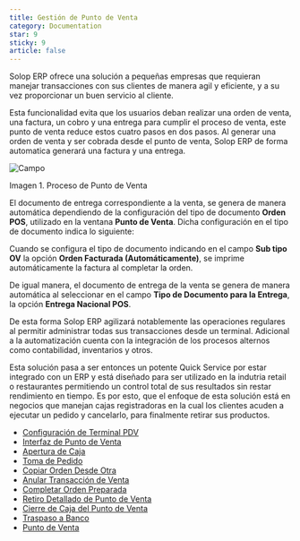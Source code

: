 ```yaml
---
title: Gestión de Punto de Venta
category: Documentation
star: 9
sticky: 9
article: false
---
```


Solop ERP ofrece una solución a pequeñas empresas que requieran manejar transacciones con sus clientes de manera agil y eficiente, y a su vez proporcionar un buen servicio al cliente.

Esta funcionalidad evita que los usuarios deban realizar una orden de venta, una factura, un cobro y una entrega para cumplir el proceso de venta, este punto de venta reduce estos cuatro pasos en dos pasos. Al generar una orden de venta y ser cobrada desde el punto de venta, Solop ERP de forma automatica generará una factura y una entrega.

![Campo](/assets/img/docs/pdv-management/pdm-pdv-image992.png)

Imagen 1. Proceso de Punto de Venta

El documento de entrega correspondiente a la venta, se genera de manera automática dependiendo de la configuración del tipo de documento **Orden POS**, utilizado en la ventana **Punto de Venta**. Dicha configuración en el tipo de documento indica lo siguiente:

Cuando se configura el tipo de documento indicando en el campo **Sub tipo OV** la opción **Orden Facturada (Automáticamente)**, se imprime automáticamente la factura al completar la orden.

De igual manera, el documento de entrega de la venta se genera de manera automática al seleccionar en el campo **Tipo de Documento para la Entrega**, la opción **Entrega Nacional POS**.

De esta forma Solop ERP agilizará notablemente las operaciones regulares al permitir administrar todas sus transacciones desde un terminal. Adicional a la automatización cuenta con la integración de los procesos alternos como contabilidad, inventarios y otros.

Esta solución pasa a ser entonces un potente Quick Service por estar integrado con un ERP y está diseñado para ser utilizado en la indutria retail o restaurantes permitiendo un control total de sus resultados sin restar rendimiento en tiempo. Es por esto, que el enfoque de esta solución está en negocios que manejan cajas registradoras en la cual los clientes acuden a ejecutar un pedido y cancelarlo, para finalmente retirar sus productos.

- [Configuración de Terminal PDV](configuration)
- [Interfaz de Punto de Venta](point-interface)
- [Apertura de Caja](opening)
- [Toma de Pedido](order-taking)
- [Copiar Orden Desde Otra](order-copy)
- [Anular Transacción de Venta](cancel)
- [Completar Orden Preparada](complete)
- [Retiro Detallado de Punto de Venta](detailed)
- [Cierre de Caja del Punto de Venta](close-box)
- [Traspaso a Banco](transfer)
- [Punto de Venta](point)

